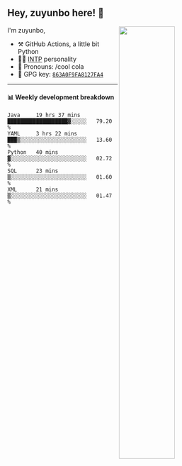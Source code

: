 

## Hey, zuyunbo here! :wave: 
[<img align="right" width="50%" src="https://github-readme-stats.vercel.app/api?username=zuyunbo&theme=dark&show_icons=true">](https://metrics.lecoq.io/ouuan?template=classic)

I'm zuyunbo,

-   :hammer_and_pick: GitHub Actions, a little bit Python
-   :man_scientist: [INTP](https://www.16personalities.com/profiles/3302586f07ca3) personality
-   :man: Pronouns: /cool cola
-   :key: GPG key: [`863A0F9FA8127FA4`](https://github.com/zuyunbo.gpg)

---

#### :bar_chart: Weekly development breakdown
<!--START_SECTION:waka-->
```text
Java     19 hrs 37 mins  ███████████████████▓░░░░░   79.20 % 
YAML     3 hrs 22 mins   ███▒░░░░░░░░░░░░░░░░░░░░░   13.60 % 
Python   40 mins         ▓░░░░░░░░░░░░░░░░░░░░░░░░   02.72 % 
SQL      23 mins         ▒░░░░░░░░░░░░░░░░░░░░░░░░   01.60 % 
XML      21 mins         ▒░░░░░░░░░░░░░░░░░░░░░░░░   01.47 % 
```
<!--END_SECTION:waka-->

